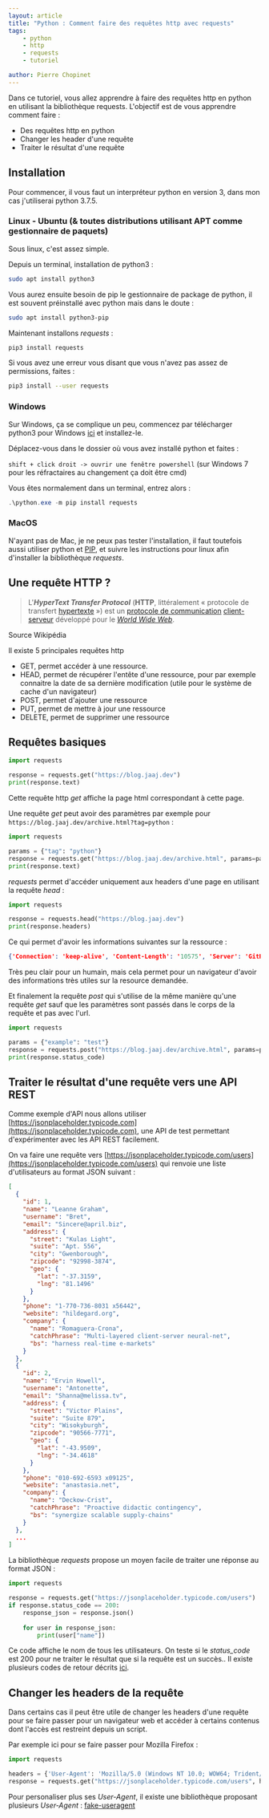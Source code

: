 ```yaml
---
layout: article
title: "Python : Comment faire des requêtes http avec requests"
tags:
    - python
    - http
    - requests
    - tutoriel

author: Pierre Chopinet
---
```


Dans ce tutoriel, vous allez apprendre à faire des requêtes http en python en utilisant la bibliothèque requests. L'objectif est de vous apprendre comment faire : 

- Des requêtes http en python
- Changer les header d'une requête
- Traiter le résultat d'une requête

## Installation

Pour commencer, il vous faut un interpréteur python en version 3, dans mon cas j'utiliserai python 3.7.5.

### Linux - Ubuntu (& toutes distributions utilisant APT comme gestionnaire de paquets)

Sous linux, c'est assez simple.

Depuis un terminal, installation de python3 :

```bash
sudo apt install python3
```

Vous aurez ensuite besoin de pip le gestionnaire de package de python, il est souvent préinstallé avec python mais dans le doute :

```bash
sudo apt install python3-pip
```

Maintenant installons *requests* :

```bash
pip3 install requests
```

Si vous avez une erreur vous disant que vous n'avez pas assez de permissions, faites :

```bash
pip3 install --user requests
```

### Windows

Sur Windows, ça se complique un peu, commencez par télécharger python3 pour Windows [ici](https://www.python.org/downloads/) et installez-le.

Déplacez-vous dans le dossier où vous avez installé python et faites :

`shift + click droit -> ouvrir une fenêtre powershell` (sur Windows 7 pour les réfractaires au changement ça doit être cmd)

Vous êtes normalement dans un terminal, entrez alors :

```powershell
.\python.exe -m pip install requests
```

### MacOS

N'ayant pas de Mac, je ne peux pas tester l'installation, il faut toutefois aussi utiliser python et [PIP](https://pypi.org/project/pip/), et suivre les instructions pour linux afin d'installer la bibliothèque *requests*.

## Une requête HTTP ?

> L'***HyperText Transfer Protocol*** (**HTTP**, littéralement « protocole de transfert [hypertexte](https://fr.wikipedia.org/wiki/Hypertexte) ») est un [protocole de communication](https://fr.wikipedia.org/wiki/Protocole_de_communication) [client-serveur](https://fr.wikipedia.org/wiki/Client-serveur) développé pour le *[World Wide Web](https://fr.wikipedia.org/wiki/World_Wide_Web)*.

Source Wikipédia

Il existe 5 principales requêtes http

- GET, permet accéder à une ressource.
- HEAD, permet de récupérer l'entête d'une ressource, pour par exemple connaitre la date de sa dernière modification (utile pour le système de cache d'un navigateur)
- POST, permet d'ajouter une ressource
- PUT, permet de mettre à jour une ressource
- DELETE, permet de supprimer une ressource

## Requêtes basiques

```python
import requests

response = requests.get("https://blog.jaaj.dev")
print(response.text)
```

Cette requête http *get* affiche la page html correspondant à cette page.

Une requête *get* peut avoir des paramètres par exemple pour `https://blog.jaaj.dev/archive.html?tag=python` :

```python
import requests

params = {"tag": "python"}
response = requests.get("https://blog.jaaj.dev/archive.html", params=params)
print(response.text)
```
*requests* permet d'accéder uniquement aux headers d'une page en utilisant la requête *head* :

```python
import requests

response = requests.head("https://blog.jaaj.dev")
print(response.headers)
```
Ce qui permet d'avoir les informations suivantes sur la ressource : 
```json
{'Connection': 'keep-alive', 'Content-Length': '10575', 'Server': 'GitHub.com', 'Content-Type': 'text/html; charset=utf-8', 'Strict-Transport-Security': 'max-age=31556952', 'Last-Modified': 'Fri, 20 Mar 2020 09:39:39 GMT', 'ETag': 'W/"5e748f5b-9528"', 'Access-Control-Allow-Origin': '*', 'Expires': 'Fri, 22 May 2020 09:46:06 GMT', 'Cache-Control': 'max-age=600', 'Content-Encoding': 'gzip', 'X-Proxy-Cache': 'MISS', 'X-GitHub-Request-Id': '7DD0:5D0B:292B1C:3342F8:5EC79D05', 'Accept-Ranges': 'bytes', 'Date': 'Fri, 22 May 2020 09:36:06 GMT', 'Via': '1.1 varnish', 'Age': '0', 'X-Served-By': 'cache-cdg20727-CDG', 'X-Cache': 'MISS', 'X-Cache-Hits': '0', 'X-Timer': 'S1590140167.863279,VS0,VE107', 'Vary': 'Accept-Encoding', 'X-Fastly-Request-ID': '7bccbb14a86614bdc56df3295ea37e17a144569b'}
```
Très peu clair pour un humain, mais cela permet pour un navigateur d'avoir des informations très utiles sur la resource demandée.

Et finalement la requête *post* qui s'utilise de la même manière qu'une requête *get* sauf que les paramètres sont passés dans le corps de la requête et pas avec l'url.
```python
import requests

params = {"example": "test"}
response = requests.post("https://blog.jaaj.dev/archive.html", params=params)
print(response.status_code)
```

## Traiter le résultat d'une requête vers une API REST

Comme exemple d'API nous allons utiliser [https://jsonplaceholder.typicode.com](https://jsonplaceholder.typicode.com), une API de test permettant d'expérimenter avec les API REST facilement.

On va faire une requête vers [https://jsonplaceholder.typicode.com/users](https://jsonplaceholder.typicode.com/users) qui renvoie une liste d'utilisateurs au format JSON  suivant :
```json
[
  {
    "id": 1,
    "name": "Leanne Graham",
    "username": "Bret",
    "email": "Sincere@april.biz",
    "address": {
      "street": "Kulas Light",
      "suite": "Apt. 556",
      "city": "Gwenborough",
      "zipcode": "92998-3874",
      "geo": {
        "lat": "-37.3159",
        "lng": "81.1496"
      }
    },
    "phone": "1-770-736-8031 x56442",
    "website": "hildegard.org",
    "company": {
      "name": "Romaguera-Crona",
      "catchPhrase": "Multi-layered client-server neural-net",
      "bs": "harness real-time e-markets"
    }
  },
  {
    "id": 2,
    "name": "Ervin Howell",
    "username": "Antonette",
    "email": "Shanna@melissa.tv",
    "address": {
      "street": "Victor Plains",
      "suite": "Suite 879",
      "city": "Wisokyburgh",
      "zipcode": "90566-7771",
      "geo": {
        "lat": "-43.9509",
        "lng": "-34.4618"
      }
    },
    "phone": "010-692-6593 x09125",
    "website": "anastasia.net",
    "company": {
      "name": "Deckow-Crist",
      "catchPhrase": "Proactive didactic contingency",
      "bs": "synergize scalable supply-chains"
    }
  },
  ...
]
```
La bibliothèque *requests* propose un moyen facile de traiter une réponse au format JSON :
```python
import requests

response = requests.get("https://jsonplaceholder.typicode.com/users")
if response.status_code == 200:
    response_json = response.json()
    
    for user in response_json:
        print(user["name"])
```
Ce code affiche le nom de tous les utilisateurs. On teste si le *status_code* est 200 pour ne traiter le résultat que si la requête est un succès.. Il existe plusieurs codes de retour décrits [ici](https://fr.wikipedia.org/wiki/Liste_des_codes_HTTP).

## Changer les headers de la requête

Dans certains cas il peut être utile de changer les headers d'une requête pour se faire passer pour un navigateur web et accéder à certains contenus dont l'accès est restreint depuis un script.

Par exemple ici pour se faire passer pour Mozilla Firefox : 

```python
import requests

headers = {'User-Agent': 'Mozilla/5.0 (Windows NT 10.0; WOW64; Trident/7.0; rv:11.0) like Gecko'}
response = requests.get("https://jsonplaceholder.typicode.com/users", headers=headers)
```

Pour personaliser plus ses *User-Agent*, il existe une bibliothèque proposant plusieurs *User-Agent* : [fake-useragent](https://pypi.org/project/fake-useragent)
